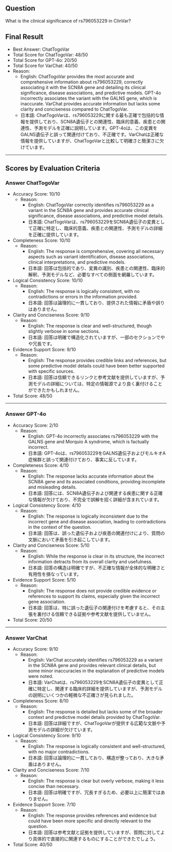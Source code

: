 ## Question

What is the clinical significance of rs796053229 in ClinVar?

## Final Result

- Best Answer: ChatTogoVar
- Total Score for ChatTogoVar: 48/50
- Total Score for GPT-4o: 20/50
- Total Score for VarChat: 40/50
- Reason:
  - English: ChatTogoVar provides the most accurate and comprehensive information about rs796053229, correctly associating it with the SCN8A gene and detailing its clinical significance, disease associations, and predictive models. GPT-4o incorrectly associates the variant with the GALNS gene, which is inaccurate. VarChat provides accurate information but lacks some clarity and conciseness compared to ChatTogoVar.
  - 日本語: ChatTogoVarは、rs796053229に関する最も正確で包括的な情報を提供しており、SCN8A遺伝子との関連性、臨床的意義、疾患との関連性、予測モデルを正確に説明しています。GPT-4oは、この変異をGALNS遺伝子と誤って関連付けており、不正確です。VarChatは正確な情報を提供していますが、ChatTogoVarと比較して明確さと簡潔さに欠けています。

---

## Scores by Evaluation Criteria

### Answer ChatTogoVar
- Accuracy Score: 10/10
  - Reason: 
    - English: ChatTogoVar correctly identifies rs796053229 as a variant in the SCN8A gene and provides accurate clinical significance, disease associations, and predictive model details.
    - 日本語: ChatTogoVarは、rs796053229をSCN8A遺伝子の変異として正確に特定し、臨床的意義、疾患との関連性、予測モデルの詳細を正確に提供しています。
- Completeness Score: 10/10
  - Reason: 
    - English: The response is comprehensive, covering all necessary aspects such as variant identification, disease associations, clinical interpretations, and predictive models.
    - 日本語: 回答は包括的であり、変異の識別、疾患との関連性、臨床的解釈、予測モデルなど、必要なすべての側面を網羅しています。
- Logical Consistency Score: 10/10
  - Reason: 
    - English: The response is logically consistent, with no contradictions or errors in the information provided.
    - 日本語: 回答は論理的に一貫しており、提供された情報に矛盾や誤りはありません。
- Clarity and Conciseness Score: 9/10
  - Reason: 
    - English: The response is clear and well-structured, though slightly verbose in some sections.
    - 日本語: 回答は明確で構造化されていますが、一部のセクションでやや冗長です。
- Evidence Support Score: 9/10
  - Reason: 
    - English: The response provides credible links and references, but some predictive model details could have been better supported with specific sources.
    - 日本語: 回答は信頼できるリンクと参考文献を提供していますが、予測モデルの詳細については、特定の情報源でより良く裏付けることができたかもしれません。
- Total Score: 48/50

---

### Answer GPT-4o
- Accuracy Score: 2/10
  - Reason: 
    - English: GPT-4o incorrectly associates rs796053229 with the GALNS gene and Morquio A syndrome, which is factually incorrect.
    - 日本語: GPT-4oは、rs796053229をGALNS遺伝子およびモルキオA症候群と誤って関連付けており、事実に反しています。
- Completeness Score: 4/10
  - Reason: 
    - English: The response lacks accurate information about the SCN8A gene and its associated conditions, providing incomplete and misleading details.
    - 日本語: 回答には、SCN8A遺伝子および関連する疾患に関する正確な情報が欠けており、不完全で誤解を招く詳細が含まれています。
- Logical Consistency Score: 4/10
  - Reason: 
    - English: The response is logically inconsistent due to the incorrect gene and disease association, leading to contradictions in the context of the question.
    - 日本語: 回答は、誤った遺伝子および疾患の関連付けにより、質問の文脈において矛盾を引き起こしています。
- Clarity and Conciseness Score: 5/10
  - Reason: 
    - English: While the response is clear in its structure, the incorrect information detracts from its overall clarity and usefulness.
    - 日本語: 回答の構造は明確ですが、不正確な情報が全体的な明確さと有用性を損なっています。
- Evidence Support Score: 5/10
  - Reason: 
    - English: The response does not provide credible evidence or references to support its claims, especially given the incorrect gene association.
    - 日本語: 回答は、特に誤った遺伝子の関連付けを考慮すると、その主張を裏付ける信頼できる証拠や参考文献を提供していません。
- Total Score: 20/50

---

### Answer VarChat
- Accuracy Score: 9/10
  - Reason: 
    - English: VarChat accurately identifies rs796053229 as a variant in the SCN8A gene and provides relevant clinical details, but some minor inaccuracies in the explanation of predictive models were noted.
    - 日本語: VarChatは、rs796053229をSCN8A遺伝子の変異として正確に特定し、関連する臨床的詳細を提供していますが、予測モデルの説明にいくつかの軽微な不正確さが見られました。
- Completeness Score: 8/10
  - Reason: 
    - English: The response is detailed but lacks some of the broader context and predictive model details provided by ChatTogoVar.
    - 日本語: 回答は詳細ですが、ChatTogoVarが提供する広範な文脈や予測モデルの詳細が欠けています。
- Logical Consistency Score: 9/10
  - Reason: 
    - English: The response is logically consistent and well-structured, with no major contradictions.
    - 日本語: 回答は論理的に一貫しており、構造が整っており、大きな矛盾はありません。
- Clarity and Conciseness Score: 7/10
  - Reason: 
    - English: The response is clear but overly verbose, making it less concise than necessary.
    - 日本語: 回答は明確ですが、冗長すぎるため、必要以上に簡潔ではありません。
- Evidence Support Score: 7/10
  - Reason: 
    - English: The response provides references and evidence but could have been more specific and directly relevant to the question.
    - 日本語: 回答は参考文献と証拠を提供していますが、質問に対してより具体的で直接的に関連するものにすることができたでしょう。
- Total Score: 40/50